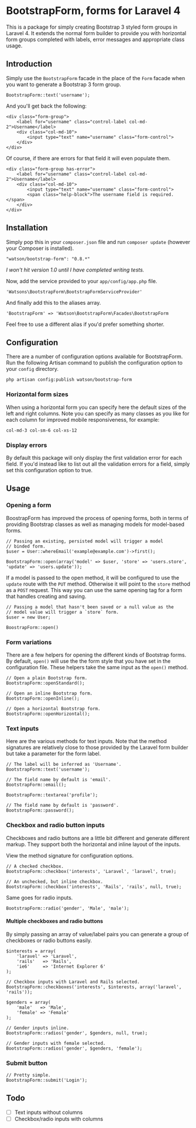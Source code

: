 BootstrapForm, forms for Laravel 4
==================================

This is a package for simply creating Bootstrap 3 styled form groups in Laravel 4. It extends the normal form builder to provide you with horizontal form groups completed with labels, error messages and appropriate class usage.

## Introduction

Simply use the `BootstrapForm` facade in the place of the `Form` facade when you want to generate a Bootstrap 3 form group.

	BootstrapForm::text('username');

And you'll get back the following:

	<div class="form-group">
		<label for="username" class="control-label col-md-2">Username</label>
		<div class="col-md-10">
			<input type="text" name="username" class="form-control">
		</div>
	</div>

Of course, if there are errors for that field it will even populate them.

	<div class="form-group has-error">
		<label for="username" class="control-label col-md-2">Username</label>
		<div class="col-md-10">
			<input type="text" name="username" class="form-control">
			<span class="help-block">The username field is required.</span>
		</div>
	</div>

## Installation

Simply pop this in your `composer.json` file and run `composer update` (however your Composer is installed).

	"watson/bootstrap-form": "0.8.*"

_I won't hit version 1.0 until I have completed writing tests._

Now, add the service provided to your `app/config/app.php` file.

	'Watsons\BootstrapForm\BootstrapFormServiceProvider'

And finally add this to the aliases array.

	'BootstrapForm' => 'Watson\BootstrapForm\Facades\BootstrapForm

Feel free to use a different alias if you'd prefer something shorter.

## Configuration

There are a number of configuration options available for BootstrapForm. Run the following Artisan command to publish the configuration option to your `config` directory.

	php artisan config:publish watson/bootstrap-form

### Horizontal form sizes

When using a horizontal form you can specify here the default sizes of the left and right columns. Note you can specify as many classes as you like for each column for improved mobile responsiveness, for example:

	col-md-3 col-sm-6 col-xs-12

### Display errors

By default this package will only display the first validation error for each field. If you'd instead like to list out all the validation errors for a field, simply set this configuration option to true.

## Usage

### Opening a form

BoostrapForm has improved the process of opening forms, both in terms of providing Bootstrap classes as well as managing models for model-based forms.

	// Passing an existing, persisted model will trigger a model
	// binded form.
	$user = User::whereEmail('example@example.com')->first();

	BootstrapForm::open(array('model' => $user, 'store' => 'users.store', 'update' => 'users.update'));

If a model is passed to the open method, it will be configured to use the `update` route with the `PUT` method. Otherwise it will point to the `store` method as a `POST` request. This way you can use the same opening tag for a form that handles creating and saving.

	// Passing a model that hasn't been saved or a null value as the
	// model value will trigger a `store` form.
	$user = new User;

	BoostrapForm::open()

### Form variations

There are a few helpers for opening the different kinds of Bootstrap forms. By default, `open()` will use the the form style that you have set in the configuration file. These helpers take the same input as the `open()` method.

	// Open a plain Bootstrap form.
	BootstrapForm::openStandard();

	// Open an inline Bootstrap form.
	BootstrapForm::openInline();

	// Open a horizontal Bootstrap form.
	BootstrapForm::openHorizontal();

### Text inputs

Here are the various methods for text inputs. Note that the method signatures are relatively close to those provided by the Laravel form builder but take a parameter for the form label.

	// The label will be inferred as 'Username'.
	BootstrapForm::text('username');

	// The field name by default is 'email'.
	BootstrapForm::email();

	BootstrapForm::textarea('profile');

	// The field name by default is 'password'.
	BootstrapForm::password();

### Checkbox and radio button inputs

Checkboxes and radio buttons are a little bit different and generate different markup. They support both the horizontal and inline layout of the inputs.

View the method signature for configuration options.

	// A checked checkbox.
	BootstrapForm::checkbox('interests', 'Laravel', 'laravel', true);

	// An unchecked, but inline checkbox.
	BootstrapForm::checkbox('interests', 'Rails', 'rails', null, true);

Same goes for radio inputs.

	BootstrapForm::radio('gender', 'Male', 'male');

#### Multiple checkboxes and radio buttons

By simply passing an array of value/label pairs you can generate a group of checkboxes or radio buttons easily.

	$interests = array(
		'laravel' => 'Laravel',
		'rails'   => 'Rails',
		'ie6'     => 'Internet Explorer 6'
	);

	// Checkbox inputs with Laravel and Rails selected.
	BootstrapForm::checkboxes('interests', $interests, array('laravel', 'rails'));

	$genders = array(
		'male'   => 'Male',
		'female' => 'Female'
	);

	// Gender inputs inline.
	BootstrapForm::radios('gender', $genders, null, true);

	// Gender inputs with female selected.
	BootstrapForm::radios('gender', $genders, 'female');

### Submit button

	// Pretty simple.
	BootstrapForm::submit('Login');

## Todo

- [ ] Text inputs without columns
- [ ] Checkbox/radio inputs with columns